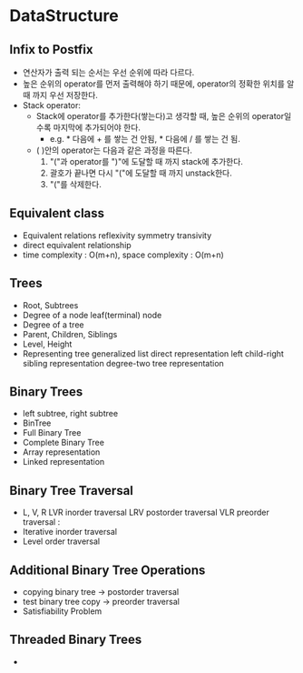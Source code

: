 # DataStructure

## Infix to Postfix
- 연산자가 출력 되는 순서는 우선 순위에 따라 다르다.
- 높은 순위의 operator를 먼저 출력해야 하기 때문에, operator의 정확한 위치를 알 때 까지 우선 저장한다.
- Stack operator:
	- Stack에 operator를 추가한다(쌓는다)고 생각할 때, 높은 순위의 operator일수록 마지막에 추가되어야 한다.
		- e.g. * 다음에 + 를 쌓는 건 안됨, * 다음에 / 를 쌓는 건 됨.
	- ( )안의 operator는 다음과 같은 과정을 따른다.
		1. "("과 operator를 ")"에 도달할 때 까지 stack에 추가한다.
		2. 괄호가 끝나면 다시 "("에 도달할 때 까지 unstack한다.
		3. "("를 삭제한다.


## Equivalent class
- Equivalent relations
	reflexivity
	symmetry
	transivity
- direct equivalent relationship
- time complexity : O(m+n), space complexity : O(m+n)

## Trees
- Root, Subtrees
- Degree of a node
	leaf(terminal) node
- Degree of a tree
- Parent, Children, Siblings
- Level, Height
- Representing tree
	generalized list
	direct representation
	left child-right sibling representation
	degree-two tree representation

## Binary Trees
- left subtree, right subtree
- BinTree
- Full Binary Tree
- Complete Binary Tree
- Array representation
- Linked representation

## Binary Tree Traversal
- L, V, R
	LVR inorder traversal
	LRV postorder traversal
	VLR preorder traversal
	:
- Iterative inorder traversal
- Level order traversal

## Additional Binary Tree Operations
- copying binary tree -> postorder traversal
- test binary tree copy -> preorder traversal
- Satisfiability Problem

## Threaded Binary Trees
- 